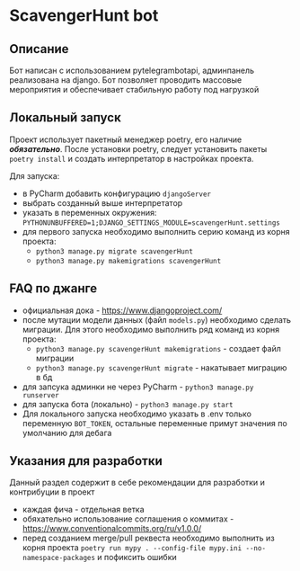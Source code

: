 # ScavengerHunt bot

## Описание
Бот написан с использованием pytelegrambotapi,
админпанель реализована на django. Бот позволяет
проводить массовые мероприятия и обеспечивает стабильную
работу под нагрузкой

## Локальный запуск
Проект использует пакетный менеджер poetry,
его наличие _**обязательно**_. После установки poetry,
следует установить пакеты `poetry install` и 
создать интерпретатор в настройках проекта.

Для запуска:
* в PyCharm добавить конфигурацию `djangoServer`
* выбрать созданный выше интерпретатор 
* указать в переменных окружения:
`PYTHONUNBUFFERED=1;DJANGO_SETTINGS_MODULE=scavengerHunt.settings`
* для первого запуска необходимо выполнить серию команд из корня проекта:
  * `python3 manage.py migrate scavengerHunt`
  * `python3 manage.py makemigrations scavengerHunt`

## FAQ по джанге
* официальная дока - https://www.djangoproject.com/
* после мутации модели данных (файл `models.py`)
необходимо сделать миграции. Для этого необходимо 
выполнить ряд команд из корня проекта:
  * `python3 manage.py scavengerHunt makemigrations` - создает файл миграции
  * `python3 manage.py scavengerHunt migrate` - накатывает миграцию в бд
* для запсука админки не через PyCharm - `python3 manage.py runserver`
* для запуска бота (локально) - `python3 manage.py start`
* Для локального запуска необходимо указать в .env только переменную `BOT_TOKEN`,
остальные переменные примут значения по умолчанию для дебага

## Указания для разработки
Данный раздел содержит в себе рекомендации для разработки
и контрибуции в проект

* каждая фича - отдельная ветка
* обяхательно использование соглашения о коммитах - https://www.conventionalcommits.org/ru/v1.0.0/
* перед созданием merge/pull реквеста необходимо выполнить из корня проекта
`poetry run mypy . --config-file mypy.ini --no-namespace-packages`
и пофиксить ошибки
